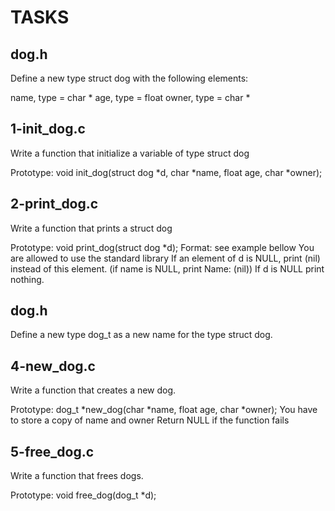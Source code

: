 # TASKS

## dog.h
Define a new type struct dog with the following elements:

name, type = char *
age, type = float
owner, type = char *

## 1-init_dog.c
Write a function that initialize a variable of type struct dog

Prototype: void init_dog(struct dog *d, char *name, float age, char *owner);

## 2-print_dog.c
Write a function that prints a struct dog

Prototype: void print_dog(struct dog *d);
Format: see example bellow
You are allowed to use the standard library
If an element of d is NULL, print (nil) instead of this element. (if name is NULL, print Name: (nil))
If d is NULL print nothing.

## dog.h
Define a new type dog_t as a new name for the type struct dog.

## 4-new_dog.c
Write a function that creates a new dog.

Prototype: dog_t *new_dog(char *name, float age, char *owner);
You have to store a copy of name and owner
Return NULL if the function fails

## 5-free_dog.c
Write a function that frees dogs.

Prototype: void free_dog(dog_t *d);
